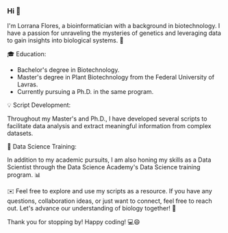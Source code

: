 ### Hi 👋

I'm Lorrana Flores, a bioinformatician with a background in biotechnology. I have a passion for unraveling the mysteries of genetics and leveraging data to gain insights into biological systems. 🧬

🎓 Education:
- Bachelor's degree in Biotechnology.
- Master's degree in Plant Biotechnology from the Federal University of Lavras.
- Currently pursuing a Ph.D. in the same program.

💡 Script Development:

Throughout my Master's and Ph.D., I have developed several scripts to facilitate data analysis and extract meaningful information from complex datasets. 

🔬 Data Science Training:

In addition to my academic pursuits, I am also honing my skills as a Data Scientist through the Data Science Academy's Data Science training program. 📊

✉️  Feel free to explore and use my scripts as a resource. If you have any questions, collaboration ideas, or just want to connect, feel free to reach out. Let's advance our understanding of biology together! 🌟

Thank you for stopping by! Happy coding! 💻😄
